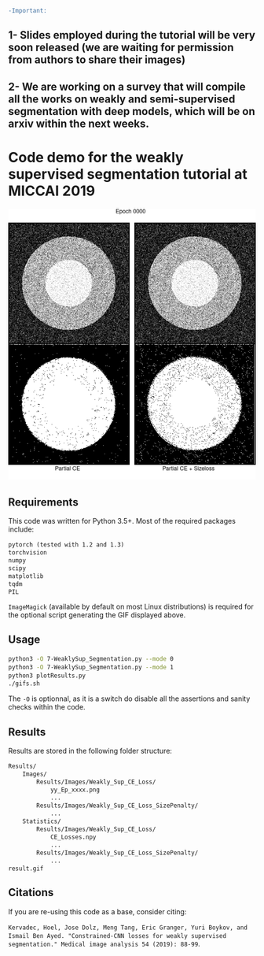```diff
-Important:
```
## 1- Slides employed during the tutorial will be very soon released (we are waiting for permission from authors to share their images)
## 2- We are working on a survey that will compile all the works on weakly and semi-supervised segmentation with deep models, which will be on arxiv within the next weeks.

# Code demo for the weakly supervised segmentation tutorial at MICCAI 2019

![comparison](comparison.gif)

## Requirements
This code was written for Python 3.5+. Most of the required packages include:
```
pytorch (tested with 1.2 and 1.3)
torchvision
numpy
scipy
matplotlib
tqdm
PIL
```
`ImageMagick` (available by default on most Linux distributions) is required for the optional script generating the GIF displayed above.

## Usage
```bash
python3 -O 7-WeaklySup_Segmentation.py --mode 0
python3 -O 7-WeaklySup_Segmentation.py --mode 1
python3 plotResults.py
./gifs.sh
```
The `-O` is optionnal, as it is a switch do disable all the assertions and sanity checks within the code.

## Results
Results are stored in the following folder structure:
```
Results/
    Images/
        Results/Images/Weakly_Sup_CE_Loss/
            yy_Ep_xxxx.png
            ...
        Results/Images/Weakly_Sup_CE_Loss_SizePenalty/
            ...
    Statistics/
        Results/Images/Weakly_Sup_CE_Loss/
            CE_Losses.npy
            ...
        Results/Images/Weakly_Sup_CE_Loss_SizePenalty/
            ...
result.gif
```

## Citations
If you are re-using this code as a base, consider citing:

`Kervadec, Hoel, Jose Dolz, Meng Tang, Eric Granger, Yuri Boykov, and Ismail Ben Ayed. "Constrained-CNN losses for weakly supervised segmentation." Medical image analysis 54 (2019): 88-99`.
